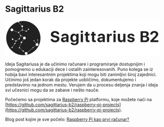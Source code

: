 # Sagittarius B2

![Sagittarius B2 logo](images/SagittariusB2_logo.png)

Ideja Sagitariusa je da učinimo računare i programiranje dostupnijim i pomognemo u edukaciji dece i ostalih zainteresovanih. Puno kolega se iz hobija bavi interesantnim projektima koji mogu biti zanimljivi široj zajednici. Učinimo još jedan korak da projekte uobličimo, dokumentujemo i predstavimo na jednom mestu. Verujem da u procesu deljenja znanja i ideja svi učesnici mogu da se zabave i nešto nauče.

Počećemo sa projektima za [Raspberry Pi](https://www.raspberrypi.org/) platformu, koje možete naći na [https://github.com/sagittarius-b2/raspberry-pi-projects](https://github.com/sagittarius-b2/raspberry-pi-projects).

Blog post kojim je sve počelo: [Raspberry Pi kao prvi računar?](https://bug.rs/2019/01/raspberry-pi-kao-prvi-racunar/)
